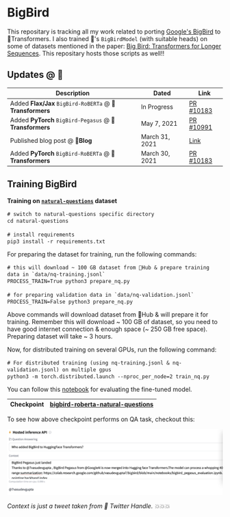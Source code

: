 # BigBird

This repositary is tracking all my work related to porting [Google's BigBird](https://github.com/google-research/bigbird) to 🤗Transformers. I also trained 🤗's `BigBirdModel` (with suitable heads) on some of datasets mentioned in the paper: [Big Bird: Transformers for Longer Sequences](https://arxiv.org/abs/2007.14062). This repositary hosts those scripts as well!!

## Updates @ 🤗

| Description                                               | Dated          | Link                                                                |
|-----------------------------------------------------------|----------------|---------------------------------------------------------------------|
| Added **Flax/Jax** `BigBird-RoBERTa` @ **🤗Transformers** | In Progress    | [PR #10183](https://github.com/huggingface/transformers/pull/11967) |                                             
| Added **PyTorch** `BigBird-Pegasus` @ **🤗Transformers**  | May 7, 2021    | [PR #10991](https://github.com/huggingface/transformers/pull/10991) |
| Published blog post @ **🤗Blog**                          | March 31, 2021 | [Link](https://huggingface.co/blog/big-bird)                        |
| Added **PyTorch** `BigBird-RoBERTa` @ **🤗Transformers**  | March 30, 2021 | [PR #10183](https://github.com/huggingface/transformers/pull/10183) |

## Training BigBird

**Training on [`natural-questions`](https://huggingface.co/datasets/natural_questions) dataset**

```shell
# switch to natural-questions specific directory
cd natural-questions

# install requirements
pip3 install -r requirements.txt
```

For preparing the dataset for training, run the following commands:

```shell
# this will download ~ 100 GB dataset from 🤗Hub & prepare training data in `data/nq-training.jsonl`
PROCESS_TRAIN=True python3 prepare_nq.py

# for preparing validation data in `data/nq-validation.jsonl`
PROCESS_TRAIN=False python3 prepare_nq.py
```

Above commands will download dataset from 🤗Hub & will prepare it for training. Remember this will download ~ 100 GB of dataset, so you need to have good internet connection & enough space (~ 250 GB free space). Preparing dataset will take ~ 3 hours.

Now, for distributed training on several GPUs, run the following command:

```
# For distributed training (using nq-training.jsonl & nq-validation.jsonl) on multiple gpus
python3 -m torch.distributed.launch --nproc_per_node=2 train_nq.py
```

You can follow this [notebook](https://colab.research.google.com/github/vasudevgupta7/bigbird/blob/main/notebooks/evaluate_nq.ipynb) for evaluating the fine-tuned model.

| Checkpoint | [bigbird-roberta-natural-questions](https://huggingface.co/vasudevgupta/bigbird-roberta-natural-questions) |
|------------|------------------------------------------------------------------------------------------------------------|

To see how above checkpoint performs on QA task, checkout this: 

![](assets/infer-bigbird-nq.png)

*Context is just a tweet taken from 🤗 Twitter Handle. 💥💥💥*
